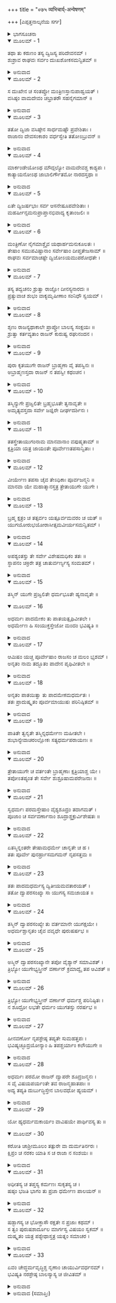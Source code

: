 +++
title = "०७५ व्यभिचार्य्-अन्वेषणम्"

+++
[ಎಪ್ಪತ್ತನಾಲ್ಕನೆಯ ಸರ್ಗ]



<details><summary>ಭಾಗಸೂಚನಾ</summary>

ಶೂದ್ರತಪಸ್ವಿಯು  ಅಧರ್ಮಾಚರಣೆ ಮಾಡುತ್ತಿರುವುದೇ ಬ್ರಾಹ್ಮಣ ಬಾಲಕನ ಅಕಾಲ ಮರಣದ ಕಾರಣವೆಂದು ನಾರದರು ಶ್ರೀರಾಮನಿಗೆ ತಿಳಿಸಿದುದು
</details>

<details open><summary>ಮೂಲಮ್ - 1</summary>

ತಥಾ ತು ಕರುಣಂ ತಸ್ಯ ದ್ವಿಜಸ್ಯ ಪರಿದೇವನಮ್ ।  
ಶುಶ್ರಾವ ರಾಘವಃ ಸರ್ವಂ ದುಃಖಶೋಕಸಮನ್ವಿತಮ್ ॥
</details>

<details><summary>ಅನುವಾದ</summary>

ಅಂತಹ ಕರುಣಾಜನಕ ದುಃಖ-ಶೋಕದಿಂದ ಕೂಡಿದ ಬ್ರಾಹ್ಮಣನ ಗೋಳಾಟವನ್ನು ಶ್ರೀರಾಮನು ಕೇಳಿದನು.॥1॥
</details>

<details open><summary>ಮೂಲಮ್ - 2</summary>

ಸ ದುಃಖೇನ ಚ ಸಂತಪ್ತೋ ಮಂತ್ರಿಣಸ್ತಾನುಪಾಹ್ವಯತ್ ।  
ವಸಿಷ್ಠಂ ವಾಮದೇವಂ ಚಭ್ರಾತರೌ ಸಹನೈಗಮಾನ್ ॥
</details>

<details><summary>ಅನುವಾದ</summary>

ಇದರಿಂದ ಅವನು ಸಂತಪ್ತನಾದನು. ಶ್ರೀರಾಮನು ಮಂತ್ರಿಗಳನ್ನು, ವಸಿಷ್ಠ, ವಾಮದೇವ ಹಾಗೂ ಮಹಾಜನರೊಂದಿಗೆ ತನ್ನ ತಮ್ಮಂದಿರನ್ನು ಆಮಂತ್ರಿಸಿದನು.॥2॥
</details>

<details open><summary>ಮೂಲಮ್ - 3</summary>

ತತೋ ದ್ವಿಜಾ ವಸಿಷ್ಠೇನ ಸಾರ್ಧಮಷ್ಟೌ ಪ್ರವೇಶಿತಾಃ ।  
ರಾಜಾನಂ ದೇವಸಂಕಾಶಂ ವರ್ಧಸ್ವೇತಿ ತತೋಽಬ್ರುವನ್ ॥
</details>

<details><summary>ಅನುವಾದ</summary>

ಬಳಿಕ ವಸಿಷ್ಠರೊಂದಿಗೆ ಎಂಟು ಬ್ರಾಹ್ಮಣರು ರಾಜಸಭೆಯನ್ನು ಪ್ರವೇಶಿಸಿದರು. ಆ ದೇವತುಲ್ಯ ರಾಜನು ಹೇಳಿದನು- ಮಹಾರಾಜ! ನಿಮಗೆ ಜಯವಾಗಲೀ.॥3॥
</details>

<details open><summary>ಮೂಲಮ್ - 4</summary>

ಮಾರ್ಕಂಡೇಯೋಽಥ ಮೌದ್ಗಲ್ಯೋ ವಾಮದೇವಶ್ಚ ಕಾಶ್ಯಪಃ ।  
ಕಾತ್ಯಾಯನೋಽಥ ಜಾಬಾಲಿರ್ಗೌತಮೋ ನಾರದಸ್ತಥಾ ॥
</details>

<details><summary>ಅನುವಾದ</summary>

ಮಾರ್ಕಂಡೇಯ, ಮೌದ್ಗಲ್ಯ, ವಾಮದೇವ, ಕಾಶ್ಯಪ, ಕಾತ್ಯಾಯನ, ಜಾಬಾಲಿ, ಗೌತಮ ಮತ್ತು ನಾರದರು ಹೀಗೆ ಆ ಎಂಟು ಮಂದಿ ಇದ್ದರು.॥4॥
</details>

<details open><summary>ಮೂಲಮ್ - 5</summary>

ಏತೇ ದ್ವಿಜರ್ಷಭಾಃ ಸರ್ವ ಆಸನೇಷೂಪವೇಶಿತಾಃ ।  
ಮಹರ್ಷೀನ್ಸಮನುಪ್ರಾಪ್ತಾನಭಿವಾದ್ಯ ಕೃತಾಂಜಲಿಃ ॥
</details>

<details><summary>ಅನುವಾದ</summary>

ಆ ಎಲ್ಲ ಶ್ರೇಷ್ಠ ಬ್ರಾಹ್ಮಣರನ್ನು ಆಸನಗಳಲ್ಲಿ ಕುಳ್ಳಿರಿಸಿದನು. ಅಲ್ಲಿಗೆ ಆಗಮಿಸಿದ ಮಹರ್ಷಿಗಳಿಗೆ ಶ್ರೀರಾಮನು ಕೈಮುಗಿದು ನಮಸ್ಕರಿಸಿ, ತಾನು ಆಸನದಲ್ಲಿ ಕುಳಿತುಕೊಂಡನು.॥5॥
</details>

<details open><summary>ಮೂಲಮ್ - 6</summary>

ಮಂತ್ರಿಣೋ ನೈಗಮಾಶ್ಚೈವ ಯಥಾರ್ಹಮನುಕೂಲತಃ ।  
ತೇಷಾಂ ಸಮುಪವಿಷ್ಟಾನಾಂ ಸರ್ವೇಷಾಂ ದೀಪ್ತತೇಜಸಾಮ್ ॥  
ರಾಘವಃ ಸರ್ವಮಾಚಷ್ಟೇ ದ್ವಿಜೋಽಯಮುಪರೋಧತೇ ।
</details>

<details><summary>ಅನುವಾದ</summary>

ಮತ್ತೆ ಮಂತ್ರಿಗಳು ಮತ್ತು ಮಹಾಜನರೊಂದಿಗೆ ಶಿಷ್ಟಾಚಾರ ನಿರ್ವಹಿಸಿದನು. ಉದ್ದೀಪ್ತ ತೇಜವುಳ್ಳ ಅವರೆಲ್ಲರೂ ಯಥಾಸ್ಥಾನಗಳಲ್ಲಿ ಕುಳಿತುಕೊಂಡಾಗ ಶ್ರೀರಾಮನು ಅವರಲ್ಲಿ ಎಲ್ಲ ಮಾತುಗಳನ್ನು ತಿಳಿಸಿ, ಹೇಳಿದನು - ಈ ಬ್ರಾಹ್ಮಣನು ರಾಜದ್ವಾರದಲ್ಲಿ ಸತ್ಯಾಗ್ರಹ ಹೂಡಿದ್ದಾನೆ.॥6॥
</details>

<details open><summary>ಮೂಲಮ್ - 7</summary>

ತಸ್ಯ ತದ್ವಚನಂ ಶ್ರುತ್ವಾ ರಾಜ್ಞೋ ದೀನಸ್ಯನಾರದಃ ॥  
ಪ್ರತ್ಯುವಾಚ ಶುಭಂ ವಾಕ್ಯಮೃಷೀಣಾಂ ಸಂನಿಧೌ ಸ್ವಯಮ್ ।
</details>

<details><summary>ಅನುವಾದ</summary>

ಬ್ರಾಹ್ಮಣನ ದುಃಖದಿಂದ ದುಃಖಿತನಾದ ಮಹಾರಾಜರ ಈ ಮಾತನ್ನು ಕೇಳಿ ಇತರ ಎಲ್ಲ ಋಷಿಗಳಲ್ಲಿ ಸ್ವತಃ ನಾರದರು ಹೀಗೆ ಶುಭವಚನವನ್ನಾಡಿದರು.॥7॥
</details>

<details open><summary>ಮೂಲಮ್ - 8</summary>

ಶೃಣು ರಾಜನ್ಯಥಾಕಾಲೇ ಪ್ರಾಪ್ತೋ ಬಾಲಸ್ಯ ಸಂಕ್ಷಯಃ ॥  
ಶ್ರುತ್ವಾ ಕರ್ತವ್ಯತಾಂ ರಾಜನ್ ಕುರುಷ್ವ ರಘುನಂದನ ।
</details>

<details><summary>ಅನುವಾದ</summary>

ರಾಜನೇ! ಯಾವ ಕಾರಣದಿಂದ ಈ ಬಾಲಕನ ಮೃತ್ಯು ಆಗಿದೆಯೋ, ಅದನ್ನು ತಿಳಿಸುತ್ತೇನೆ. ರಘುನಂದನ! ನನ್ನ ಮಾತನ್ನು ಕೇಳಿ ಉಚಿತ ಕರ್ತವ್ಯವನ್ನು ಪಾಲಿಸು.॥8॥
</details>

<details open><summary>ಮೂಲಮ್ - 9</summary>

ಪುರಾ ಕೃತಯುಗೇ ರಾಜನ್ ಬ್ರಾಹ್ಮಣಾ ವೈ ತಪಸ್ವಿನಃ ॥  
ಅಬ್ರಾಹ್ಮಣಸ್ತದಾ ರಾಜನ್ ನ ತಪಸ್ವೀ ಕಥಂಚನ ।
</details>

<details><summary>ಅನುವಾದ</summary>

ರಾಜನೇ! ಮೊದಲು ಕೃತಯುಗದಲ್ಲಿ ಕೇವಲ ಬ್ರಾಹ್ಮಣರೇ ತಪಸ್ವೀಗಳಾಗಿದ್ದರು. ಮಹಾರಾಜಾ! ಆಗ ಬ್ರಾಹ್ಮಣೇತರ ಮನುಷ್ಯನು ಯಾವ ರೀತಿಯಿಂದಲೂ ತಪಸ್ಸಿನಲ್ಲಿ ಪ್ರವೃತ್ತನಾಗುತ್ತಿರಲಿಲ್ಲ.॥9॥
</details>

<details open><summary>ಮೂಲಮ್ - 10</summary>

ತಸ್ಮಿನ್ಯುಗೇ ಪ್ರಜ್ವಲಿತೇ ಬ್ರಹ್ಮಭೂತೇ ತ್ವನಾವೃತೇ ॥  
ಅಮೃತ್ಯವಸ್ತದಾ ಸರ್ವೇ ಜಜ್ಞಿರೇ ದೀರ್ಘದರ್ಶಿನಃ ।
</details>

<details><summary>ಅನುವಾದ</summary>

ಆ ಯುಗವು ತಪಸ್ಸಿನಿಂದ ಪ್ರಕಾಶಿತವಾಗುತ್ತಿತ್ತು. ಅದರಲ್ಲಿ ಬ್ರಾಹ್ಮಣರದೇ ಪ್ರಧಾನತೆ ಇತ್ತು. ಆಗ ಅಜ್ಞಾನದ ವಾತಾವರಣವಿರಲಿಲ್ಲ. ಅದರಿಂದ ಆ ಯುಗದ ಎಲ್ಲರೂ ಅಕಾಲ ಮರಣ ರಹಿತರಾಗಿದ್ದು, ತ್ರಿಕಾಲದರ್ಶಿಯಾಗಿದ್ದರು.॥10॥
</details>

<details open><summary>ಮೂಲಮ್ - 11</summary>

ತತಸ್ತ್ರೇತಾಯುಗಂನಾಮ ಮಾನವಾನಾಂ ವಪುಷ್ಮತಾಮ್ ॥  
ಕ್ಷತ್ರಿಯಾ ಯತ್ರ ಜಾಯಂತೇ ಪೂರ್ವೇಣತಪಸಾನ್ವಿತಾಃ ।
</details>

<details><summary>ಅನುವಾದ</summary>

ಕೃತಯುಗದ ಬಳಿಕ ತ್ರೇತಾಯುಗ ಬಂತು. ಇದರಲ್ಲಿ ಸುದೃಢ ಶರೀರವುಳ್ಳ ಕ್ಷತ್ರಿಯರ ಪ್ರಧಾನತೆ ಉಂಟಾಯಿತು. ಆ ಕ್ಷತ್ರಿಯರೂ ಅದೇ ಪ್ರಕಾರದ ತಪಸ್ಸು ಮಾಡತೊಡಗಿದರು.॥11॥
</details>

<details open><summary>ಮೂಲಮ್ - 12</summary>

ವೀರ್ಯೇಣ ತಪಸಾ ಚೈವ ತೇಽಧಿಕಾಃ ಪೂರ್ವಜನ್ಮನಿ ॥  
ಮಾನವಾ ಯೇ ಮಹಾತ್ಮಾನಸ್ತತ್ರ ತ್ರೇತಾಯುಗೇ ಯುಗೇ ।
</details>

<details><summary>ಅನುವಾದ</summary>

ಆದರೂ ತ್ರೇತಾಯುಗದಲ್ಲಿ ಇರುವ ಮಹಾತ್ಮಾ ಪುರುಷರಿಗಿಂತ ಕೃತಯುಗದ ಜನರು ತಪಸ್ಸು ಮತ್ತು ಪರಾಕ್ರಮದ ದೃಷ್ಟಿಯಿಂದ ಹೆಚ್ಚಿನವರಾಗಿದ್ದರು.॥12॥
</details>

<details open><summary>ಮೂಲಮ್ - 13</summary>

ಬ್ರಹ್ಮ ಕ್ಷತ್ರಂ ಚ ತತ್ಸರ್ವಂ ಯತ್ಪೂರ್ವಮವರಂ ಚ ಯತ್ ॥  
ಯುಗಯೋರುಭಯೋರಾಸೀತ್ಸಮವೀರ್ಯಸಮನ್ವಿತಮ್ ।
</details>

<details><summary>ಅನುವಾದ</summary>

ಹೀಗೆ ಹಿಂದಿನ ಯುಗದಲ್ಲಿ ಬ್ರಾಹ್ಮಣರು ಉತ್ಕೃಷ್ಟ ಮತ್ತು ಕ್ಷತ್ರಿಯರು ಅಪಕೃಷ್ಟರಾಗಿದ್ದರು. ಈ ತ್ರೇತಾಯುಗದಲ್ಲಿ ಅವರೆಲ್ಲರೂ ಸಮಾನ ಶಕ್ತಿಶಾಲಿಯಾಗಿದ್ದಾರೆ.॥13॥
</details>

<details open><summary>ಮೂಲಮ್ - 14</summary>

ಅಪಶ್ಯಂತಸ್ತು ತೇ ಸರ್ವೇ ವಿಶೇಷಮಧಿಕಂ ತತಃ ॥  
ಸ್ಥಾಪನಂ ಚಕ್ರಿರೇ ತತ್ರ ಚಾತುರ್ವರ್ಣ್ಯಸ್ಯ ಸಂಮತಮ್ ।
</details>

<details><summary>ಅನುವಾದ</summary>

ಆಗ ಮನು ಆದಿ ಎಲ್ಲ ಧರ್ಮಪ್ರವರ್ತಕರು ಬ್ರಾಹ್ಮಣ ಮತ್ತು ಕ್ಷತ್ರಿಯರಲ್ಲಿ ಒಬ್ಬರಿಗಿಂತ ಒಬ್ಬರು ಯಾವುದೇ ವಿಶೇಷತೆ ಅಥವಾ ನ್ಯೂನಾಧಿಕ್ಯತೆ ನೋಡದೆ ಸರ್ವಲೋಕ ಸಮ್ಮತ ಚಾತುರ್ವರ್ಣ್ಯದ ವ್ಯವಸ್ಥೆ ಸ್ಥಾಪಿಸಿದರು.॥14॥
</details>

<details open><summary>ಮೂಲಮ್ - 15</summary>

ತಸ್ಮಿನ್ ಯುಗೇ ಪ್ರಜ್ವಲಿತೇ ಧರ್ಮಭೂತೇ ಹ್ಯನಾವೃತೇ ॥
</details>

<details open><summary>ಮೂಲಮ್ - 16</summary>

ಅಧರ್ಮಃ ಪಾದಮೇಕಂ ತು ಪಾತಯತ್ಪೃಥಿವೀತಲೇ ।  
ಅಧರ್ಮೇಣ ಹಿ ಸಂಯುಕ್ತಸ್ತೇಜೋ ಮಂದಂ ಭವಿಷ್ಯತಿ ॥
</details>

<details><summary>ಅನುವಾದ</summary>

ತ್ರೇತಾಯುಗ ವರ್ಣಾಶ್ರಮ ಧರ್ಮ ಪ್ರಧಾನವಾಗಿದೆ. ಅದು ಧರ್ಮದ ಪ್ರಕಾಶದಿಂದ ಪ್ರಕಾಶಿತವಾಗಿದೆ. ಅದು ಧರ್ಮದಲ್ಲಿ ಬಾಧೆಪಡಿಸುವ ಪಾಪದಿಂದ ರಹಿತವಾಗಿದೆ. ಈ ಯುಗದಲ್ಲಿ ಅಧರ್ಮವು ಭೂತಳದಲ್ಲಿ ತನ್ನ ಒಂದು ಕಾಲನ್ನೂರಿದೆ. ಅಧರ್ಮಯುಕ್ತವಾದ್ದರಿಂದ ಇಲ್ಲಿ ಜನರ ತೇಜ ದಿನೇ-ದಿನೇ ಮಂದವಾಗುತ್ತಿದೆ.॥15-16॥
</details>

<details open><summary>ಮೂಲಮ್ - 17</summary>

ಆಮಿಷಂ ಯಚ್ಚ ಪೂರ್ವೇಷಾಂ ರಾಜಸಂ ಚ ಮಲಂ ಭೃಶಮ್ ।  
ಅನೃತಂ ನಾಮ ತದ್ಭೂತಂ ಪಾದೇನ ಪೃಥಿವೀತಲೇ ॥
</details>

<details><summary>ಅನುವಾದ</summary>

ಕೃತಯುಗದಲ್ಲಿ ಜೀವನದ ಸಾಧನೆಯಾದ ಕೃಷಿ ಆದಿ ರಜೋಗುಣ ಮೂಲಕ ಕರ್ಮ ‘ಅನೃತ’ ಎಂದು ಹೇಳಲ್ಪಟ್ಟಿತ್ತು ಮತ್ತು ಮಲದಂತೆ ಅತ್ಯಂತ ತಾಜ್ಯವಾಗಿತ್ತು. ಆ ಅನೃತವೂ ಅಧರ್ಮದ ಒಂದು ಪಾದವಾಗಿ ತ್ರೇತಾಯುಗದಲ್ಲಿ ಈ ಭೂತಳದಲ್ಲಿ ಸ್ಥಿರವಾಯಿತು.॥17॥
</details>

<details open><summary>ಮೂಲಮ್ - 18</summary>

ಅನೃತಂ ಪಾತಯಿತ್ವಾ ತು ಪಾದಮೇಕಮಧರ್ಮತಃ ।  
ತತಃ ಪ್ರಾದುಷ್ಕೃತಂ ಪೂರ್ವಮಾಯುಷಃ ಪರಿನಿಷ್ಠಿತಮ್ ॥
</details>

<details><summary>ಅನುವಾದ</summary>

ಹೀಗೆ ಆನೃತ (ಅಸತ್ಯ)ರೂಪೀ ಒಂದು ಕಾಲನ್ನು ಭೂತಳದಲ್ಲಿ ಇಟ್ಟು ಅಧರ್ಮವು ತ್ರೇತಾಯುಗದಲ್ಲಿ ಕೃತಯುಗಕ್ಕಿಂತ ಆಯುಸ್ಸನ್ನು ಸೀಮಿತಗೊಳಿಸಿತು.॥18॥
</details>

<details open><summary>ಮೂಲಮ್ - 19</summary>

ಪಾತಿತೇ ತ್ವನೃತೇ ತಸ್ಮಿನ್ನಧರ್ಮೇಣ ಮಹೀತಲೇ ।  
ಶುಭಾನ್ಯೇವಾಚರಂಲ್ಲೋಕಃ ಸತ್ಯಧರ್ಮಪರಾಯಣಃ ॥
</details>

<details><summary>ಅನುವಾದ</summary>

ಆದ್ದರಿಂದ ಪೃಥಿವಿಯಲ್ಲಿ ಅಧರ್ಮದ ಈ ಅನೃತರೂಪೀ ಚರಣಬಿದ್ದಾಗ ಸತ್ಯಧರ್ಮಪರಾಯಣ ಪುರುಷನು ಆ ಅನೃತದ ಕೆಟ್ಟ ಪರಿಣಾಮದಿಂದ ಬದುಕುಳಿಯಲು ಶುಭಕರ್ಮಗಳನ್ನೇ ಆಚರಿಸುತ್ತಾನೆ.॥19॥
</details>

<details open><summary>ಮೂಲಮ್ - 20</summary>

ತ್ರೇತಾಯುಗೇ ಚ ವರ್ತಂತೇ ಬ್ರಾಹ್ಮಣಾಃ ಕ್ಷತ್ರಿಯಾಶ್ಚ ಯೇ ।  
ತಪೋಽತಪ್ಯಂತ ತೇ ಸರ್ವೇ ಶುಶ್ರೂಷಾಮಪರೇಜನಾಃ ॥
</details>

<details><summary>ಅನುವಾದ</summary>

ಹೀಗಿದ್ದರೂ ತ್ರೇತಾಯುಗದಲ್ಲಿ ಇರುವ ಬ್ರಾಹ್ಮಣ, ಕ್ಷತ್ರಿಯರೆಲ್ಲರೂ ತಪಸ್ಸು ಮಾಡುತ್ತಾರೆ. ಇತರ ವರ್ಣದ ಜನರು ಸೇವಾ-ಕಾರ್ಯ ಮಾಡುತ್ತಾ ಇದ್ದಾರೆ..॥20॥
</details>

<details open><summary>ಮೂಲಮ್ - 21</summary>

ಸ್ವಧರ್ಮಃ ಪರಮಸ್ತೇಷಾಂ ವೈಶ್ಯಶೂದ್ರಂ ತದಾಗಮತ್ ।  
ಪೂಜಾಂ ಚ ಸರ್ವವರ್ಣಾನಾಂ ಶೂದ್ರಾಶ್ಚಕ್ರುರ್ವಿಶೇಷತಃ ॥
</details>

<details><summary>ಅನುವಾದ</summary>

ಆ ನಾಲ್ಕು ವರ್ಣಗಳಲ್ಲಿನ ವೈಶ್ಯ ಮತ್ತು ಶೂದ್ರರಿಗೆ ಸೇವಾರೂಪಿ ಉತ್ಕೃಷ್ಟ ಧರ್ಮವು ಸ್ವಧರ್ಮದ ರೂಪದಲ್ಲಿ ಪ್ರಾಪ್ತವಾಯಿತು. ವೈಶ್ಯರು ಕೃಷಿ ಆದಿಗಳಿಂದ ಬ್ರಾಹ್ಮಣರ ಸೇವೆ ಮಾಡತೊಡಗಿದರು. ಶೂದ್ರರು ಎಲ್ಲ ಮೂರು ವರ್ಣದ ಜನರ ವಿಶೇಷವಾಗಿ ಪೂಜೆ ಆದರ ಸತ್ಕಾರ ಮಾಡತೊಡಗಿದರು.॥21॥
</details>

<details open><summary>ಮೂಲಮ್ - 22</summary>

ಏತಸ್ಮಿನ್ನಂತರೇ ತೇಷಾಮಧರ್ಮೇ ಚಾನೃತೇ ಚ ಹ ।  
ತತಃ ಪೂರ್ವೇ ಪುನರ್ಹ್ರಾಸಮಗಮನ್ ನೃಪಸತ್ತಮ ॥
</details>

<details><summary>ಅನುವಾದ</summary>

ನೃಪಶ್ರೇಷ್ಠನೇ! ಇದರ ನಡುವೆ ತ್ರೇತಾಯುಗದ ಅವಸಾನವಾಗಿ ವೈಶ್ಯರಿಗೆ ಮತ್ತು ಶೂದ್ರರಿಗೆ ಅಧರ್ಮದ ಒಂದು ಪಾದರೂಪಿ ಅನೃತದ ಪ್ರಾಪ್ತಿಯಾದಾಗ ಬ್ರಾಹ್ಮಣ-ಕ್ಷತ್ರಿಯರ ಹ್ರಾಸವಾಗತೊಡಗುತ್ತದೆ. (ಏಕೆಂದರೆ ಅವರಿಬ್ಬರಿಗೂ ಅಂತಿಮ ಎರಡು ವರ್ಣಗಳ ಸಂಸರ್ಗದೋಷ ಪ್ರಾಪ್ತವಾಗುತ್ತದೆ..॥22॥
</details>

<details open><summary>ಮೂಲಮ್ - 23</summary>

ತತಃ ಪಾದಮಧರ್ಮಸ್ಯ ದ್ವಿತೀಯಮವತಾರಯತ್ ।  
ತತೋ ದ್ವಾಪರಸಂಖ್ಯಾ ಸಾ ಯುಗಸ್ಯ ಸಮಜಾಯತ ॥
</details>

<details><summary>ಅನುವಾದ</summary>

ಅನಂತರ ಅಧರ್ಮವು ತನ್ನ ಎರಡನೆಯ ಚರಣವನ್ನು ನೆಲಕ್ಕೆ ಊರುವುದು. ದ್ವಿತೀಯ ಕಾಲು ಇಟ್ಟಿದ್ದರಿಂದಲೇ ಆಯುಗಕ್ಕೆ ದ್ವಾಪರ ಎಂಬ ಸಂಜ್ಞೆ ಉಂಟಾಯಿತು.॥23॥
</details>

<details open><summary>ಮೂಲಮ್ - 24</summary>

ತಸ್ಮಿನ್ ದ್ವಾಪರಸಂಖ್ಯೇ ತು ವರ್ತಮಾನೇ ಯುಗಕ್ಷಯೇ ।  
ಅಧರ್ಮಶ್ಚಾನೃತಂ ಚೈವ ವವೃಧೇ ಪುರುಷರ್ಷಭ ॥
</details>

<details><summary>ಅನುವಾದ</summary>

ಪುರುಷೋತ್ತಮನೇ! ಆ ದ್ವಾಪರವೆಂಬ ಯುಗದಲ್ಲಿ ಅಧರ್ಮದ ಎರಡು ಚರಣಗಳ ಆಶ್ರಯವಾಗಿದೆ, ಅಧರ್ಮ ಮತ್ತು ಅನೃತ ಎರಡರ ವೃದ್ಧಿಯಾಗತೊಡಗುತ್ತದೆ.॥24॥
</details>

<details open><summary>ಮೂಲಮ್ - 25</summary>

ಅಸ್ಮಿನ್ ದ್ವಾಪರಸಂಖ್ಯಾನೇ ತಪೋ ವೈಶ್ಯಾನ್ ಸಮಾವಿಶತ್ ।  
ತ್ರಿಭ್ಯೋ ಯುಗೇಭ್ಯಸ್ತ್ರೀನ್ ವರ್ಣಾನ್ ಕ್ರಮಾದ್ವೈ ತಪ ಆವಿಶತ್ ॥
</details>

<details><summary>ಅನುವಾದ</summary>

ಈ ದ್ವಾಪರಯುಗದಲ್ಲಿ ತಪಸ್ಯಾರೂಪೀ ಕರ್ಮ ವೈಶ್ಯರಿಗೂ ಲಭಿಸುತ್ತದೆ. ಹೀಗೆ ಮೂರು ಯುಗಗಳಲ್ಲಿ ಕ್ರಮವಾಗಿ ಮೂರೂ ವರ್ಣಗಳಿಗೆ ತಪಸ್ಸಿನ ಅಧಿಕಾರ ಪ್ರಾಪ್ತವಾಗುತ್ತದೆ.॥25॥
</details>

<details open><summary>ಮೂಲಮ್ - 26</summary>

ತ್ರಿಭ್ಯೋ ಯುಗೇಭ್ಯಸ್ತ್ರೀನ್ ವರ್ಣಾನ್ ಧರ್ಮಶ್ಚ ಪರಿನಿಷ್ಠಿತಃ ।  
ನ ಶೂದ್ರೋ ಲಭತೇ ಧರ್ಮಂ ಯುಗತಸ್ತು ನರರ್ಷಭ ॥
</details>

<details><summary>ಅನುವಾದ</summary>

ಮೂರು ಯುಗಗಳಲ್ಲಿ ಮೂರೂ ವರ್ಣಗಳ ಆಶ್ರಯವನ್ನು ಪಡೆದು ತಪಸ್ಯಾರೂಪೀ ಧರ್ಮ ಪ್ರತಿಷ್ಠಿತವಾಗುತ್ತದೆ; ಆದರೆ ನರಶ್ರೇಷ್ಠ! ಶೂದ್ರರಿಗೆ ಈ ಮೂರೂ ಯುಗಗಳಲ್ಲಿ ತಪಸ್ಸು ರೂಪೀಧರ್ಮದ ಅಧಿಕಾರ ಲಭಿಸುವುದಿಲ್ಲ.॥26॥
</details>

<details open><summary>ಮೂಲಮ್ - 27</summary>

ಹೀನವರ್ಣೋ ನೃಪಶ್ರೇಷ್ಠ ತಪ್ಯತೇ ಸುಮಹತ್ತಪಃ ।  
ಭವಿಷ್ಯಚ್ಛೂದ್ರಯೋನ್ಯಾಂ ಹಿ ತಪಶ್ಚರ್ಯಾಂ ಕಲೌಯುಗೇ ॥
</details>

<details><summary>ಅನುವಾದ</summary>

ನೃಪಶಿರೋಮಣಿಯೇ! ಹೀನವರ್ಣದ ಮನುಷ್ಯನೂ ಕೂಡ ಭಾರೀ ತಪಸ್ಸು ಮಾಡುವಂತಹ ಸಮಯ ಬಂದೀತು. ಕಲಿಯುಗ ಬಂದಾಗ ಭವಿಷ್ಯದಲ್ಲಿ ಶೂದ್ರಯೋನಿಯಲ್ಲಿ ಹುಟ್ಟುವ ಮನುಷ್ಯರ ಸಮುದಾಯದಲ್ಲಿ ತಪಶ್ಚರ್ಯೆಯ ಪ್ರವೃತ್ತಿ ಉಂಟಾದೀತು.॥27॥
</details>

<details open><summary>ಮೂಲಮ್ - 28</summary>

ಅಧರ್ಮಃ ಪರಮೋ ರಾಜನ್ ದ್ವಾಪರೇ ಶೂದ್ರಜನ್ಮನಃ ।  
ಸ ವೈ ವಿಷಯಪರ್ಯಂತೇ ತವ ರಾಜನ್ಮಹಾತಪಾಃ ॥  
ಅದ್ಯ ತಪ್ಯತಿ ದುರ್ಬುದ್ಧಿಸ್ತೇನ ಬಾಲವಧೋ ಹ್ಯಯಮ್ ।
</details>

<details><summary>ಅನುವಾದ</summary>

ರಾಜನೇ! ದ್ವಾಪರದಲ್ಲಿಯೂ ಶೂದ್ರನು ತಪಸ್ಸಿನಲ್ಲಿ ಪ್ರವೃತ್ತನಾಗುವುದು ಮಹಾ ಅಧರ್ಮ ವೆಂದು ತಿಳಿಯಲಾಗಿದೆ. (ಹಾಗಿರುವಾಗ ತ್ರೇತಾಯುಗದಲ್ಲಿ ಹೇಳುವುದೇನಿದೆ.) ಮಹಾರಾಜ! ನಿಶ್ಚಯವಾಗಿ ನಿನ್ನ ರಾಜ್ಯದ ಸೀಮೆಯೊಳಗೆ ಯಾರೋ ದುರ್ಬುದ್ಧಿ ಶೂದ್ರನು ಮಹಾತಪಸ್ಸನ್ನು ಆಶ್ರಯಿಸಿದ್ದಾನೆ. ಅದರ ಕಾರಣದಿಂದಲೇ ಈ ಬಾಲಕನ ಮೃತ್ಯು ಆಗಿದೆ.॥28॥
</details>

<details open><summary>ಮೂಲಮ್ - 29</summary>

ಯೋ ಹ್ಯಧರ್ಮಮಕಾರ್ಯಂ ವಾವಿಷಯೇ ಪಾರ್ಥಿವಸ್ಯ ತು ॥
</details>

<details open><summary>ಮೂಲಮ್ - 30</summary>

ಕರೋತಿ ಚಾಶ್ರೀಮೂಲಂ ತತ್ಪುರೇ ವಾ ದುರ್ಮತಿರ್ನರಃ ।  
ಕ್ಷಿಪ್ರಂ ಚ ನರಕಂ ಯಾತಿ ಸ ಚ ರಾಜಾ ನ ಸಂಶಯಃ ॥
</details>

<details><summary>ಅನುವಾದ</summary>

ಯಾವನೇ ದುರ್ಬುದ್ಧಿ ಮನುಷ್ಯನು ಯಾವುದೇ ರಾಜನ ರಾಜ್ಯದಲ್ಲಿ, ನಗರದಲ್ಲಿ ಅಧರ್ಮ ಅಥವಾ ಮಾಡಲು ಯೋಗ್ಯವಲ್ಲದ ಕಾರ್ಯ ಮಾಡುತ್ತಾನೋ, ಅವನ ಆ ಕರ್ಮವು ರಾಜ್ಯದ ದರಿದ್ರತೆಯ ಕಾರಣವಾಗುತ್ತದೆ. ಆ ರಾಜನು ಬೇಗನೇ ನರಕದಲ್ಲಿ ಬೀಳುವುದಲ್ಲಿ ಸಂಶಯವೇ ಇಲ್ಲ.॥29-30॥
</details>

<details open><summary>ಮೂಲಮ್ - 31</summary>

ಅಧೀತಸ್ಯ ಚ ತಪ್ತಸ್ಯ ಕರ್ಮಣಃ ಸುಕೃತಸ್ಯ ಚ ।  
ಷಷ್ಠಂ ಭಜತಿ ಭಾಗಂ ತು ಪ್ರಜಾ ಧರ್ಮೇಣ ಪಾಲಯನ್ ॥
</details>

<details><summary>ಅನುವಾದ</summary>

ಹೀಗೆಯೇ ಯಾವ ರಾಜನು ಧರ್ಮಪೂರ್ವಕ ಪ್ರಜೆಯನ್ನು ಪಾಲಿಸುವನೋ, ಅವನು ವೇದಾಧ್ಯಯನ, ತಪಸ್ಸು, ಶುಭ ಕರ್ಮಗಳ ಪುಣ್ಯದ ಆರನೆಯ ಒಂದು ಭಾಗ ಪಡೆಯುತ್ತಾನೆ.॥31॥
</details>

<details open><summary>ಮೂಲಮ್ - 32</summary>

ಷಡ್ಭಾಗಸ್ಯ ಚ ಭೋಕ್ತಾಸೌ ರಕ್ಷತೇ ನ ಪ್ರಜಾಃ ಕಥಮ್ ।  
ಸ ತ್ವಂ ಪುರುಷಶಾರ್ದೂಲ ಮಾರ್ಗಸ್ವ ವಿಷಯಂ ಸ್ವಕಮ್ ॥  
ದುಷ್ಕೃತಂ ಯತ್ರ ಪಶ್ಯೇಥಾಸ್ತತ್ರ ಯತ್ನಂ ಸಮಾಚರ ।
</details>

<details><summary>ಅನುವಾದ</summary>

ಪುರುಷಸಿಂಹನೇ! ಪ್ರಜೆಯ ಶುಭ ಕರ್ಮಗಳ ಆರನೆಯ ಒಂದು ಭಾಗ ಪಡೆಯುವ ರಾಜನ ಪ್ರಜೆಯನ್ನು ಏಕೆ ಮಾಡಲಾರನು? ಆದ್ದರಿಂದ ನೀನು ನಿನ್ನ ರಾಜ್ಯದಲ್ಲಿ ಹುಡುಕಿಸು. ಎಲ್ಲಾದರೂ ದುಷ್ಕರ್ಮ ಕಂಡು ಬಂದರೆ ಅದನ್ನು ತಡೆಯುವ ಪ್ರಯತ್ನ ಮಾಡು.॥32॥
</details>

<details open><summary>ಮೂಲಮ್ - 33</summary>

ಏವಂ ಚೇದ್ಧರ್ಮವೃದ್ಧಿಶ್ಚ ನೃಣಾಂ ಚಾಯುರ್ವಿವರ್ಧನಮ್ ।  
ಭವಿಷ್ಯತಿ ನರಶ್ರೇಷ್ಠ ಬಾಲಸ್ಯಾಸ್ಯ ಚ ಜೀವಿತಮ್ ॥
</details>

<details><summary>ಅನುವಾದ</summary>

ನರಶ್ರೇಷ್ಠನೇ! ಹೀಗೆ ಮಾಡುವುದರಿಂದ ಧರ್ಮದ ವೃದ್ಧಿಯಾಗುವುದು ಹಾಗೂ ಮನುಷ್ಯರ ಆಯುಷ್ಯ ಹೆಚ್ಚುವುದು. ಜೊತೆಗೆ ಈ ಬಾಲಕನಿಗೂ ಹೊಸ ಜೀವನ ಲಭಿಸುವುದು.॥33॥
</details>

<details><summary>ಅನುವಾದ (ಸಮಾಪ್ತಿಃ)</summary>

ಶ್ರೀವಾಲ್ಮೀಕಿ ವಿರಚಿತ ಆರ್ಷರಾಮಾಯಣ ಆದಿಕಾವ್ಯದ ಉತ್ತರ ಕಾಂಡದಲ್ಲಿ ಎಪ್ಪತ್ತನಾಲ್ಕನೆಯ ಸರ್ಗ ಪೂರ್ಣವಾಯಿತು. ॥74॥
</details>
